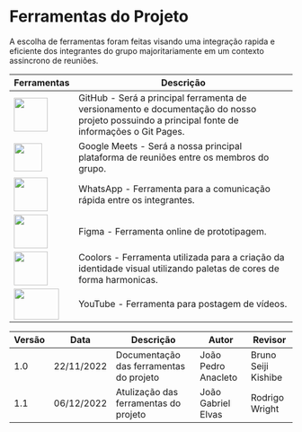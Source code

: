 # Ferramentas do Projeto

A escolha de ferramentas foram feitas visando uma integração rapida e eficiente dos integrantes do grupo majoritariamente em um contexto assincrono de reuniões.

| Ferramentas | Descrição |
|--- |---|
| <img src="https://user-images.githubusercontent.com/71887485/206041827-639fe8af-0b9c-4d45-8e0e-ddb56ae20980.png" height= 60 width=60> | GitHub - Será a principal ferramenta de versionamento e documentação do nosso projeto possuindo a principal fonte de informações o Git Pages. |
| <img src="https://logodownload.org/wp-content/uploads/2021/06/google-meet-logo-6.png" height= 50 width=50> | Google Meets - Será a nossa principal plataforma de reuniões entre os membros do grupo. |
| <img src="https://user-images.githubusercontent.com/71887485/206040900-84802128-c8b1-4bbc-9abd-46cc5ac81dff.png" height= 60 width=60> | WhatsApp - Ferramenta para a comunicação rápida entre os integrantes. |
| <img src="https://assets.asana.biz/transform/ba9b63a3-f255-4088-b5fe-14ab4628f50b/logo-app-figma" height= 60 width=60>| Figma - Ferramenta online de prototipagem. |
| <img src="https://user-images.githubusercontent.com/71887485/206042476-05a2ba67-b728-4c31-8c35-9e4f6c8f2c76.png" height= 60 width=60> | Coolors - Ferramenta utilizada para a criação da identidade visual utilizando paletas de cores de forma harmonicas. |
|<img src="https://www.freepnglogos.com/uploads/youtube-play-red-logo-png-transparent-background-6.png" height= 55 width=80> | YouTube - Ferramenta para postagem de vídeos. |

| Versão | Data       | Descrição                               | Autor               | Revisor             |
| ------ | ---------- | --------------------------------------- | ------------------- | ------------------- |
| 1.0    | 22/11/2022 | Documentação das ferramentas do projeto | João Pedro Anacleto | Bruno Seiji Kishibe |
| 1.1    | 06/12/2022 | Atulização das ferramentas do projeto   | João Gabriel Elvas  | Rodrigo Wright      |
